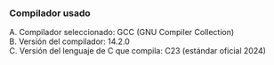 ### Compilador usado

A. Compilador seleccionado: GCC (GNU Compiler Collection)  
B. Versión del compilador: 14.2.0  
C. Versión del lenguaje de C que compila: C23 (estándar oficial 2024)
